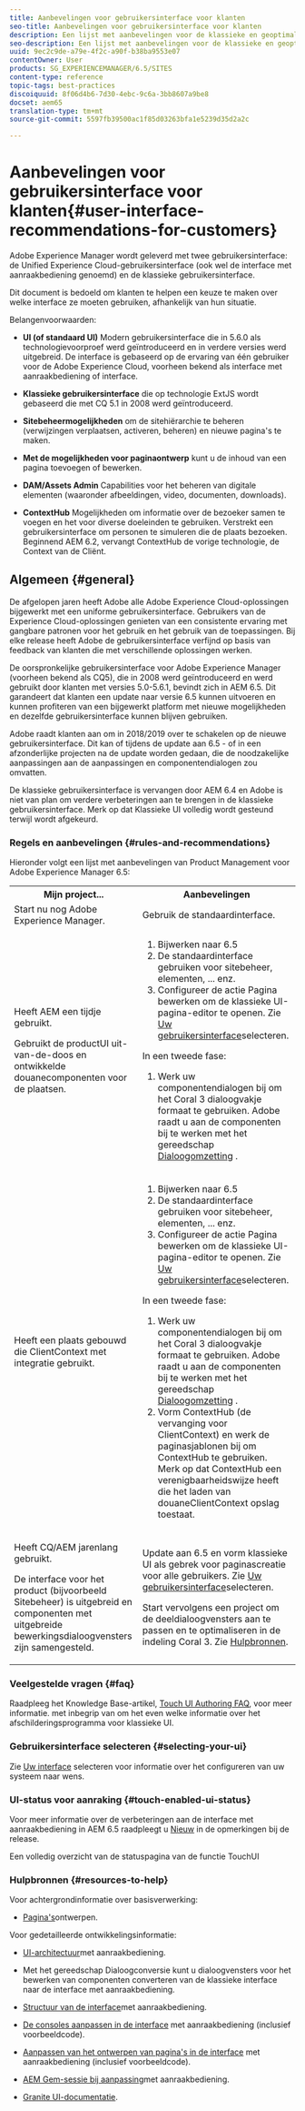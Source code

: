 ```yaml
---
title: Aanbevelingen voor gebruikersinterface voor klanten
seo-title: Aanbevelingen voor gebruikersinterface voor klanten
description: Een lijst met aanbevelingen voor de klassieke en geoptimaliseerde gebruikersinterfaces.
seo-description: Een lijst met aanbevelingen voor de klassieke en geoptimaliseerde gebruikersinterfaces.
uuid: 9ec2c9de-a79e-4f2c-a90f-b38ba9553e07
contentOwner: User
products: SG_EXPERIENCEMANAGER/6.5/SITES
content-type: reference
topic-tags: best-practices
discoiquuid: 8f06d4b6-7d30-4ebc-9c6a-3bb8607a9be8
docset: aem65
translation-type: tm+mt
source-git-commit: 5597fb39500ac1f85d03263bfa1e5239d35d2a2c

---
```



# Aanbevelingen voor gebruikersinterface voor klanten{#user-interface-recommendations-for-customers}

Adobe Experience Manager wordt geleverd met twee gebruikersinterface: de Unified Experience Cloud-gebruikersinterface (ook wel de interface met aanraakbediening genoemd) en de klassieke gebruikersinterface.

Dit document is bedoeld om klanten te helpen een keuze te maken over welke interface ze moeten gebruiken, afhankelijk van hun situatie.

Belangenvoorwaarden:

* **UI (of standaard UI)** Modern gebruikersinterface die in 5.6.0 als technologievoorproef werd geïntroduceerd en in verdere versies werd uitgebreid. De interface is gebaseerd op de ervaring van één gebruiker voor de Adobe Experience Cloud, voorheen bekend als interface met aanraakbediening of interface.

* **Klassieke gebruikersinterface** die op technologie ExtJS wordt gebaseerd die met CQ 5.1 in 2008 werd geïntroduceerd.

* **Sitebeheermogelijkheden** om de sitehiërarchie te beheren (verwijzingen verplaatsen, activeren, beheren) en nieuwe pagina&#39;s te maken.

* **Met de mogelijkheden voor paginaontwerp** kunt u de inhoud van een pagina toevoegen of bewerken.

* **DAM/Assets Admin** Capabilities voor het beheren van digitale elementen (waaronder afbeeldingen, video, documenten, downloads).

* **ContextHub** Mogelijkheden om informatie over de bezoeker samen te voegen en het voor diverse doeleinden te gebruiken. Verstrekt een gebruikersinterface om personen te simuleren die de plaats bezoeken. Beginnend AEM 6.2, vervangt ContextHub de vorige technologie, de Context van de Cliënt.

## Algemeen {#general}

De afgelopen jaren heeft Adobe alle Adobe Experience Cloud-oplossingen bijgewerkt met een uniforme gebruikersinterface. Gebruikers van de Experience Cloud-oplossingen genieten van een consistente ervaring met gangbare patronen voor het gebruik en het gebruik van de toepassingen. Bij elke release heeft Adobe de gebruikersinterface verfijnd op basis van feedback van klanten die met verschillende oplossingen werken.

De oorspronkelijke gebruikersinterface voor Adobe Experience Manager (voorheen bekend als CQ5), die in 2008 werd geïntroduceerd en werd gebruikt door klanten met versies 5.0-5.6.1, bevindt zich in AEM 6.5. Dit garandeert dat klanten een update naar versie 6.5 kunnen uitvoeren en kunnen profiteren van een bijgewerkt platform met nieuwe mogelijkheden en dezelfde gebruikersinterface kunnen blijven gebruiken.

Adobe raadt klanten aan om in 2018/2019 over te schakelen op de nieuwe gebruikersinterface. Dit kan of tijdens de update aan 6.5 - of in een afzonderlijke projecten na de update worden gedaan, die de noodzakelijke aanpassingen aan de aanpassingen en componentendialogen zou omvatten.

De klassieke gebruikersinterface is vervangen door AEM 6.4 en Adobe is niet van plan om verdere verbeteringen aan te brengen in de klassieke gebruikersinterface. Merk op dat Klassieke UI volledig wordt gesteund terwijl wordt afgekeurd.

### Regels en aanbevelingen {#rules-and-recommendations}

Hieronder volgt een lijst met aanbevelingen van Product Management voor Adobe Experience Manager 6.5:

<table>
 <tbody>
  <tr>
   <th>Mijn project...</th>
   <th>Aanbevelingen</th>
  </tr>
  <tr>
   <td>Start nu nog Adobe Experience Manager.</td>
   <td>Gebruik de standaardinterface.</td>
  </tr>
  <tr>
   <td><p>Heeft AEM een tijdje gebruikt.</p> <p>Gebruikt de productUI uit-van-de-doos en ontwikkelde douanecomponenten voor de plaatsen.<br /> </p> </td>
   <td>
    <ol>
     <li>Bijwerken naar 6.5</li>
     <li>De standaardinterface gebruiken voor sitebeheer, elementen, ... enz.<br /> </li>
     <li>Configureer de actie Pagina bewerken om de klassieke UI-pagina-editor te openen. Zie <a href="#selecting-your-ui">Uw gebruikersinterface</a>selecteren.</li>
    </ol> <p>In een tweede fase:</p>
    <ol>
     <li>Werk uw componentendialogen bij om het Coral 3 dialoogvakje formaat te gebruiken. Adobe raadt u aan de componenten bij te werken met het gereedschap <a href="/help/sites-developing/dialog-conversion.md">Dialoogomzetting</a> .</li>
    </ol> </td>
  </tr>
  <tr>
   <td>Heeft een plaats gebouwd die ClientContext met integratie gebruikt.<br /> </td>
   <td>
    <ol>
     <li>Bijwerken naar 6.5</li>
     <li>De standaardinterface gebruiken voor sitebeheer, elementen, ... enz.</li>
     <li>Configureer de actie Pagina bewerken om de klassieke UI-pagina-editor te openen. Zie <a href="#selecting-your-ui">Uw gebruikersinterface</a>selecteren.</li>
    </ol> <p>In een tweede fase:</p>
    <ol>
     <li>Werk uw componentendialogen bij om het Coral 3 dialoogvakje formaat te gebruiken. Adobe raadt u aan de componenten bij te werken met het gereedschap <a href="/help/sites-developing/dialog-conversion.md">Dialoogomzetting</a> .</li>
     <li>Vorm ContextHub (de vervanging voor ClientContext) en werk de paginasjablonen bij om ContextHub te gebruiken. Merk op dat ContextHub een verenigbaarheidswijze heeft die het laden van douaneClientContext opslag toestaat.</li>
    </ol> </td>
  </tr>
  <tr>
   <td><p>Heeft CQ/AEM jarenlang gebruikt.</p> <p>De interface voor het product (bijvoorbeeld Sitebeheer) is uitgebreid en componenten met uitgebreide bewerkingsdialoogvensters zijn samengesteld.</p> </td>
   <td><p>Update aan 6.5 en vorm klassieke UI als gebrek voor paginascreatie voor alle gebruikers. Zie <a href="#selecting-your-ui">Uw gebruikersinterface</a>selecteren.</p> <p>Start vervolgens een project om de deeldialoogvensters aan te passen en te optimaliseren in de indeling Coral 3. Zie <a href="#resources-to-help">Hulpbronnen</a>.<br /> </p> </td>
  </tr>
 </tbody>
</table>

### Veelgestelde vragen {#faq}

Raadpleeg het Knowledge Base-artikel, [Touch UI Authoring FAQ](https://helpx.adobe.com/experience-manager/kb/index/touchui_faq.html), voor meer informatie. met inbegrip van om het even welke informatie over het afschilderingsprogramma voor klassieke UI.

### Gebruikersinterface selecteren {#selecting-your-ui}

Zie [Uw interface](/help/sites-authoring/select-ui.md) selecteren voor informatie over het configureren van uw systeem naar wens.

### UI-status voor aanraking {#touch-enabled-ui-status}

Voor meer informatie over de verbeteringen aan de interface met aanraakbediening in AEM 6.5 raadpleegt u [Nieuw](/help/release-notes/release-notes.md#what-s-new) in de opmerkingen bij de release.

Een volledig overzicht van de statuspagina van de functie [](/help/release-notes/touch-ui-features-status.md) TouchUI

### Hulpbronnen {#resources-to-help}

Voor achtergrondinformatie over basisverwerking:

* [Pagina&#39;s](/help/sites-authoring/page-authoring.md)ontwerpen.

Voor gedetailleerde ontwikkelingsinformatie:

* [UI-architectuur](/help/sites-developing/touch-ui-concepts.md)met aanraakbediening.
* Met het gereedschap [](/help/sites-developing/dialog-conversion.md) Dialoogconversie kunt u dialoogvensters voor het bewerken van componenten converteren van de klassieke interface naar de interface met aanraakbediening.

* [Structuur van de interface](/help/sites-developing/touch-ui-structure.md)met aanraakbediening.

* [De consoles aanpassen in de interface](/help/sites-developing/customizing-consoles-touch.md) met aanraakbediening (inclusief voorbeeldcode).

* [Aanpassen van het ontwerpen van pagina&#39;s in de interface](/help/sites-developing/customizing-page-authoring-touch.md) met aanraakbediening (inclusief voorbeeldcode).

* [AEM Gem-sessie bij aanpassing](https://docs.adobe.com/content/ddc/en/gems/user-interface-customization-for-aem-6.html)met aanraakbediening.
* [Granite UI-documentatie](https://helpx.adobe.com/experience-manager/6-5/sites/developing/using/reference-materials/granite-ui/api/index.html).

